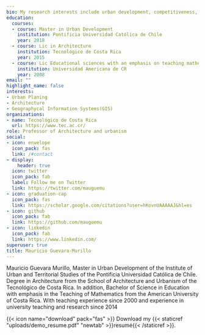 ```yaml
---
bio: My research interests include urban development, competitiveness, GIS and its application in land management, heritage conservation and management, architecture teaching.
education:
  courses:
  - course: Master in Urban Development
    institution: Pontificia Universidad Católica de Chile
    year: 2018
  - course: Lic in Architecture
    institution: Tecnológico de Costa Rica
    year: 2015
  - course: Lic Educational sciences with an emphasis on teaching mathematics
    institution: Universidad Americana de CR
    year: 2008
email: ""
highlight_name: false
interests:
- Urban Planing
- Architecture
- Geographycal Information Systems(GIS)
organizations:
- name: Tecnológico de Costa Rica 
  url: https://www.tec.ac.cr/
role: Professor of Architecture and urbanism
social:
- icon: envelope
  icon_pack: fas
  link: /#contact
- display:
    header: true
  icon: twitter
  icon_pack: fab
  label: Follow me on Twitter
  link: https://twitter.com/mauguemu
- icon: graduation-cap
  icon_pack: fas
  link: https://scholar.google.com/citations?user=hKovnUAAAAAJ&hl=es
- icon: github
  icon_pack: fab
  link: https://github.com/mauguemu
- icon: linkedin
  icon_pack: fab
  link: https://www.linkedin.com/
superuser: true
title: Mauricio Guevara-Murillo 
---
```


Mauricio Guevara Murillo, Master in Urban Development of the Institute of Urban and Territorial Studies of the Pontificia Universidad Católica de Chile. Degree in Architecture from the School of Architecture and Urbanism of the Tecnológico de Costa Rica. In addition, Bachelor of Science in Education with emphasis in the Teaching of Mathematics from the American University of Costa Rica. With teaching experience since 2000 and experience in university teaching and research since 2014


{{< icon name="download" pack="fas" >}} Download my {{< staticref "uploads/demo_resume.pdf" "newtab" >}}resumé{{< /staticref >}}.
